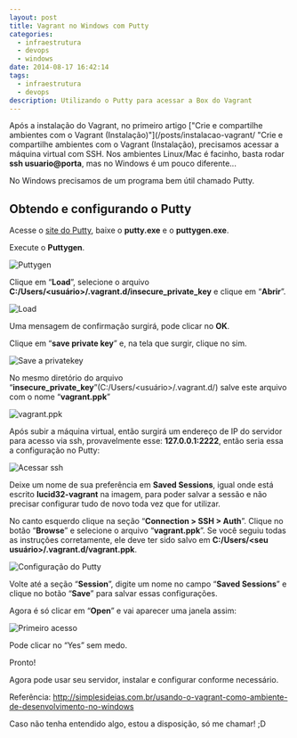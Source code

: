 ```yaml
---
layout: post
title: Vagrant no Windows com Putty
categories:
  - infraestrutura
  - devops
  - windows
date: 2014-08-17 16:42:14
tags:
  - infraestrutura
  - devops
description: Utilizando o Putty para acessar a Box do Vagrant
---
```


Após a instalação do Vagrant, no primeiro artigo ["Crie e compartilhe ambientes com o Vagrant (Instalação)"](/posts/instalacao-vagrant/ "Crie e compartilhe ambientes com o Vagrant (Instalação), precisamos acessar a máquina virtual com SSH. Nos ambientes Linux/Mac é facinho, basta rodar **ssh usuario@porta**, mas no Windows é um pouco diferente...

No Windows precisamos de um programa bem útil chamado Putty.<!--more-->

## Obtendo e configurando o Putty

Acesse o [site do Putty](http://www.putty.org/ "Putty"), baixe o **putty.exe** e o **puttygen.exe**.

Execute o **Puttygen**.

![Puttygen]({{site.post_images}}puttygen.png)

Clique em “**Load**”, selecione o arquivo **C:/Users/<usuário>/.vagrant.d/insecure_private_key** e clique em “**Abrir**”.

![Load]({{site.post_images}}load-ssh.png)

Uma mensagem de confirmação surgirá, pode clicar no **OK**.

Clique em “**save private key**” e, na tela que surgir, clique no sim.

![Save a privatekey]({{site.post_images}}salvando-a-chave-ssh.png)

No mesmo diretório do arquivo “**insecure_private_key**”(C:/Users/<usuário>/.vagrant.d/) salve este arquivo com o nome “**vagrant.ppk**”

![vagrant.ppk]({{site.post_images}}vagrant-ppk.png)

Após subir a máquina virtual, então surgirá um endereço de IP do servidor para acesso via ssh, provavelmente esse: **127.0.0.1:2222**, então seria essa a configuração no Putty:

![Acessar ssh]({{site.post_images}}acessando-ssh-com-putty.png)

Deixe um nome de sua preferência em **Saved Sessions**, igual onde está escrito **lucid32-vagrant** na imagem, para poder salvar a sessão e não precisar configurar tudo de novo toda vez que for utilizar.

No canto esquerdo clique na seção “**Connection > SSH > Auth**”. Clique no botão “**Browse**” e selecione o arquivo “**vagrant.ppk**”. Se você seguiu todas as instruções corretamente, ele deve ter sido salvo em **C:/Users/<seu usuário>/.vagrant.d/vagrant.ppk**.

![Configuração do Putty]({{site.post_images}}carregando-a-chave-ppk-putty.png)

Volte até a seção “**Session**”, digite um nome no campo “**Saved Sessions**” e clique no botão “**Save**” para salvar essas configurações.

Agora é só clicar em “**Open**” e vai aparecer uma janela assim:

![Primeiro acesso]({{site.post_images}}primeiro-acesso-ssh-putty.png)

Pode clicar no “Yes” sem medo.

Pronto!

Agora pode usar seu servidor, instalar e configurar conforme necessário.

Referência: <http://simplesideias.com.br/usando-o-vagrant-como-ambiente-de-desenvolvimento-no-windows>

Caso não tenha entendido algo, estou a disposição, só me chamar! ;D

